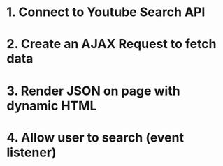 # 1. Connect to Youtube Search API
# 2. Create an AJAX Request to fetch data
# 3. Render JSON on page with dynamic HTML
# 4. Allow user to search (event listener)

